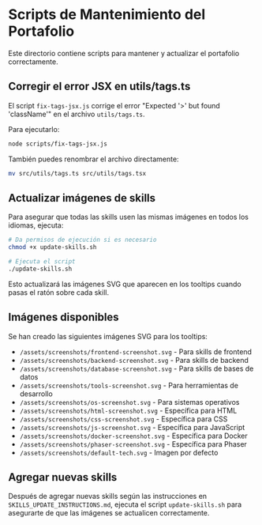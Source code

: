 # Scripts de Mantenimiento del Portafolio

Este directorio contiene scripts para mantener y actualizar el portafolio correctamente.

## Corregir el error JSX en utils/tags.ts

El script `fix-tags-jsx.js` corrige el error "Expected '>' but found 'className'" en el archivo `utils/tags.ts`.

Para ejecutarlo:

```bash
node scripts/fix-tags-jsx.js
```

También puedes renombrar el archivo directamente:

```bash
mv src/utils/tags.ts src/utils/tags.tsx
```

## Actualizar imágenes de skills

Para asegurar que todas las skills usen las mismas imágenes en todos los idiomas, ejecuta:

```bash
# Da permisos de ejecución si es necesario
chmod +x update-skills.sh

# Ejecuta el script
./update-skills.sh
```

Esto actualizará las imágenes SVG que aparecen en los tooltips cuando pasas el ratón sobre cada skill.

## Imágenes disponibles

Se han creado las siguientes imágenes SVG para los tooltips:

- `/assets/screenshots/frontend-screenshot.svg` - Para skills de frontend
- `/assets/screenshots/backend-screenshot.svg` - Para skills de backend
- `/assets/screenshots/database-screenshot.svg` - Para skills de bases de datos
- `/assets/screenshots/tools-screenshot.svg` - Para herramientas de desarrollo
- `/assets/screenshots/os-screenshot.svg` - Para sistemas operativos
- `/assets/screenshots/html-screenshot.svg` - Específica para HTML
- `/assets/screenshots/css-screenshot.svg` - Específica para CSS
- `/assets/screenshots/js-screenshot.svg` - Específica para JavaScript
- `/assets/screenshots/docker-screenshot.svg` - Específica para Docker
- `/assets/screenshots/phaser-screenshot.svg` - Específica para Phaser
- `/assets/screenshots/default-tech.svg` - Imagen por defecto

## Agregar nuevas skills

Después de agregar nuevas skills según las instrucciones en `SKILLS_UPDATE_INSTRUCTIONS.md`, ejecuta el script `update-skills.sh` para asegurarte de que las imágenes se actualicen correctamente.
